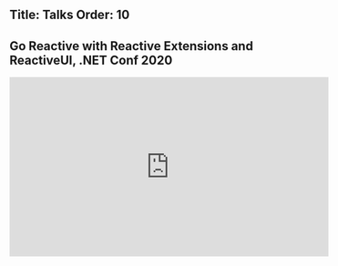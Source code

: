 Title: Talks
Order: 10
---

## Go Reactive with Reactive Extensions and ReactiveUI, .NET Conf 2020
<iframe width="560" height="315" src="https://www.youtube.com/embed/QFNmLE7pVl4?start=14481" frameborder="0" allow="accelerometer; autoplay; encrypted-media; gyroscope; picture-in-picture" allowfullscreen />